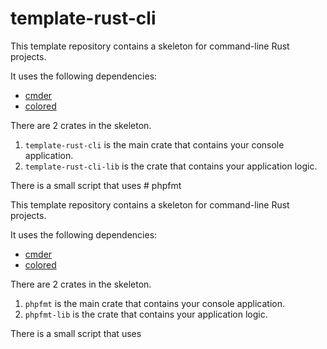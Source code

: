 # template-rust-cli

This template repository contains a skeleton for command-line Rust projects.

It uses the following dependencies:
* [cmder](https://github.com/ndaba1/cmder)
* [colored](https://github.com/mackwic/colored)

There are 2 crates in the skeleton.
1. `template-rust-cli` is the main crate that contains your console application.
2. `template-rust-cli-lib` is the crate that contains your application logic.

There is a small script that uses # phpfmt

This template repository contains a skeleton for command-line Rust projects.

It uses the following dependencies:
* [cmder](https://github.com/ndaba1/cmder)
* [colored](https://github.com/mackwic/colored)

There are 2 crates in the skeleton.
1. `phpfmt` is the main crate that contains your console application.
2. `phpfmt-lib` is the crate that contains your application logic.

There is a small script that uses 